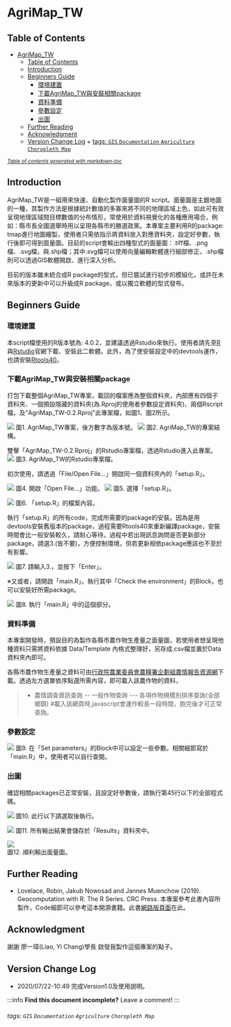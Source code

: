 AgriMap_TW
===

## Table of Contents

- [AgriMap_TW](#agrimap-tw)
  * [Table of Contents](#table-of-contents)
  * [Introduction](#introduction)
  * [Beginners Guide](#beginners-guide)
    + [環境建置](#----)
    + [下載AgriMap_TW與安裝相關package](#--agrimap-tw-----package)
    + [資料準備](#----)
    + [參數設定](#----)
    + [出圖](#--)
  * [Further Reading](#further-reading)
  * [Acknowledgment](#acknowledgment)
  * [Version Change Log](#version-change-log)
          + [tags: `GIS` `Documentation` `Agriculture` `Choropleth Map`](#tags---gis---documentation---agriculture---choropleth-map-)

<small><i><a href='http://ecotrust-canada.github.io/markdown-toc/'>Table of contents generated with markdown-toc</a></i></small>

## Introduction

AgriMap_TW是一組用來快速、自動化製作面量圖的R script。面量圖是主題地圖的一種，其製作方法是根據統計數值的多寡來將不同的地理區域上色，如此可有效呈現地理區域間目標數值的分布情形，常使用於資料視覺化的各種應用場合，例如：縣市長全國選舉時用以呈現各縣市的勝選政黨。本專案主要利用R的package: tmap進行地圖繪製，使用者只需依指示將資料放入對應資料夾，設定好參數，執行後即可得到面量圖。目前的script會輸出四種型式的面量圖：.tiff檔、.png檔、.svg檔，與.shp檔；其中.svg檔可以使用向量編輯軟體進行細部修正，.shp檔則可以透過GIS軟體開啟、進行深入分析。

目前的版本雖未統合成R package的型式，但已嘗試進行初步的模組化，或許在未來版本的更新中可以升級成R package，或以獨立軟體的型式發布。



## Beginners Guide
### 環境建置
本script檔使用的R版本號為: 4.0.2，並建議透過Rstudio來執行。使用者請先至[R](https://www.r-project.org/)與[Rstudio](https://rstudio.com/)官網下載、安裝此二軟體。此外，為了使安裝設定中的devtools運作，也請安裝[Rtools40](https://cran.r-project.org/bin/windows/Rtools/)。

### 下載AgriMap_TW與安裝相關package
打包下載整個AgriMap_TW專案，載回的檔案應為整個資料夾，內部應有四個子資料夾、一個預設隱藏的資料夾(為.Rproj的使用者參數設定資料夾)、兩個Rscript檔，及"AgriMap_TW-0.2.Rproj"此專案檔，如圖1、圖2所示。

![](https://i.imgur.com/XuVx8ne.png)
圖1. AgriMap_TW專案，後方數字為版本號。
![](https://i.imgur.com/ZHRObkZ.png)
圖2. AgriMap_TW的專案結構。

雙擊「AgriMap_TW-0.2.Rproj」的Rstudio專案檔，透過Rstudio進入此專案。
![](https://i.imgur.com/Fs3jytl.png)
圖3. AgriMap_TW的Rstudio專案檔。

初次使用，請透過「File/Open File...」開啟同一個資料夾內的「setup.R」。

![](https://i.imgur.com/L2N1uSk.png)
圖4. 開啟「Open File...」功能。
![](https://i.imgur.com/e0WfIOw.png)
圖5. 選擇「setup.R」。

![](https://i.imgur.com/aebwy2s.png)
圖6. 「setup.R」的檔案內容。

執行「setup.R」的所有code，完成所需要的package的安裝。因為是用devtools安裝舊版本的package，過程需要Rtools40來重新編譯package，安裝時間會比一般安裝較久，請耐心等待。過程中若出現訊息詢問是否更新部分package，請選3.(皆不要)，方便控制環境，但若更新相依package應該也不至於有影響。

![](https://i.imgur.com/EBjYQl7.png)
圖7. 請輸入3.，並按下「Enter」。

※又或者，請開啟「main.R」。執行其中「Check the environment」的Block，也可以安裝好所需package。

![](https://i.imgur.com/FFr5KfA.png)
圖8. 執行「main.R」中的這個部分。

### 資料準備
本專案開發時，預設目的為製作各縣市農作物生產量之面量圖，若使用者想呈現他種資料只需將資料依據 Data/Template 內格式整理好，另存成.csv檔並置於Data資料夾內即可。

各縣市農作物生產量之資料可由[行政院農業委員會農糧署企劃組農情報告資源網](https://agr.afa.gov.tw/afa/afa_frame.jsp?fbclid=IwAR3BAfXkR34VfEKJnpdt9Is0t2PjVTvNcPsF-I-idkb1NKArNlMy5iWiLaU)下載。透過左方選單依序點選所需內容，即可載入該農作物的資料，
> - 農情調查資訊查詢
> -- 一般作物查詢
> --- 各項作物規模別排序查詢(全部鄉鎮)
#載入該網頁時,javascript會運作較長一段時間，跑完後才可正常查詢。

### 參數設定

![](https://i.imgur.com/GP5jTvQ.png)
圖9. 在「Set parameters」的Block中可以設定一些參數。相關細節寫於「main.R」中，使用者可以自行查閱。

### 出圖
確認相關packages已正常安裝，且設定好參數後，請執行第45行以下的全部程式碼。

![](https://i.imgur.com/ILbBJAq.png)
圖10. 此行以下請選取後執行。

![](https://i.imgur.com/1lJ1S9W.png)
圖11. 所有輸出結果會儲存於「Results」資料夾中。

![](https://i.imgur.com/tjbNaGs.png)  
圖12. 順利輸出面量圖。

## Further Reading
* Lovelace, Robin, Jakub Nowosad and Jannes Muenchow (2019). Geocomputation with R. The R Series. CRC Press.
本專案參考此書內容所製作，Code細節可以參考這本開源書籍。此書[網路版頁面](https://geocompr.robinlovelace.net/)在此。


## Acknowledgment
謝謝 廖一璋(Liao, Yi Chang)學長 啟發我製作這個專案的點子。

## Version Change Log
* 2020/07/22-10:49 完成Version1.0及使用說明。




:::info
**Find this document incomplete?** Leave a comment!
:::

###### tags: `GIS` `Documentation` `Agriculture` `Choropleth Map`

